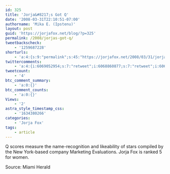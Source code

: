 ```yaml
---
id: 325
title: 'Jorja&#8217;s Got Q'
date: '2008-03-31T22:10:51-07:00'
authorname: 'Mika E. (Ipstenu)'
layout: post
guid: 'https://jorjafox.net/blog/?p=325'
permalink: /2008/jorjas-got-q/
tweetbackscheck:
    - '1259687228'
shorturls:
    - 'a:4:{s:9:"permalink";s:45:"https://jorjafox.net/2008/03/31/jorjas-got-q/";s:7:"tinyurl";s:25:"http://tinyurl.com/kr4rbo";s:4:"isgd";s:18:"http://is.gd/53MvC";s:5:"bitly";s:20:"http://bit.ly/8O1qBU";}'
twittercomments:
    - 'a:4:{i:6069052954;s:7:"retweet";i:6068860877;s:7:"retweet";i:6068808878;s:7:"retweet";i:6068790201;s:7:"retweet";}'
tweetcount:
    - '4'
btc_comment_summary:
    - 'a:0:{}'
btc_comment_counts:
    - 'a:0:{}'
Views:
    - '2'
astra_style_timestamp_css:
    - '1634380266'
categories:
    - 'Jorja Fox'
tags:
    - article
---
```


Q scores measure the name-recognition and likeability of stars compiled by the New York-based company Marketing Evaluations.  Jorja Fox is ranked 5 for women.

Source: Miami Herald
